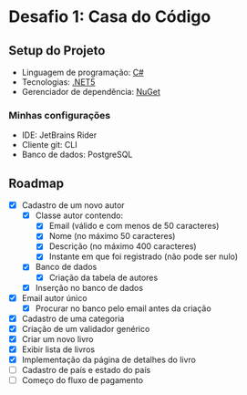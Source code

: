 # Desafio 1: Casa do Código

## Setup do Projeto

- Linguagem de programação: [C#](https://docs.microsoft.com/en-us/dotnet/csharp/)
- Tecnologias: [.NET5](https://dotnet.microsoft.com/download/dotnet/5.0)
- Gerenciador de dependência: [NuGet](https://docs.microsoft.com/en-us/nuget/what-is-nuget)

### Minhas configurações

- IDE: JetBrains Rider
- Cliente git: CLI
- Banco de dados: PostgreSQL

## Roadmap

- [x] Cadastro de um novo autor
    - [x] Classe autor contendo:
        - [x] Email (válido e com menos de 50 caracteres)
        - [x] Nome (no máximo 50 caracteres)
        - [x] Descrição (no máximo 400 caracteres)
        - [x] Instante em que foi registrado (não pode ser nulo)
    - [x] Banco de dados
        - [x] Criação da tabela de autores
    - [x] Inserção no banco de dados
- [x] Email autor único
  - [x] Procurar no banco pelo email antes da criação
- [x] Cadastro de uma categoria
- [x] Criação de um validador genérico
- [x] Criar um novo livro
- [x] Exibir lista de livros
- [x] Implementação da página de detalhes do livro
- [ ] Cadastro de país e estado do país
- [ ] Começo do fluxo de pagamento
